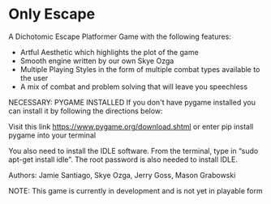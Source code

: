 # Only Escape
A Dichotomic Escape Platformer Game with the following features:
- Artful Aesthetic which highlights the plot of the game
- Smooth engine written by our own Skye Ozga
- Multiple Playing Styles in the form of multiple combat types available to the user
- A mix of combat and problem solving that will leave you speechless

NECESSARY: PYGAME INSTALLED
If you don't have pygame installed you can install it by following the directions below:

 Visit this link https://www.pygame.org/download.shtml or enter pip install pygame into your terminal

You also need to install the IDLE software. From the terminal, type in “sudo apt-get install idle”. The root password is also needed to install IDLE.

Authors: Jamie Santiago, Skye Ozga, Jerry Goss, Mason Grabowski

NOTE: This game is currently in development and is not yet in playable form


